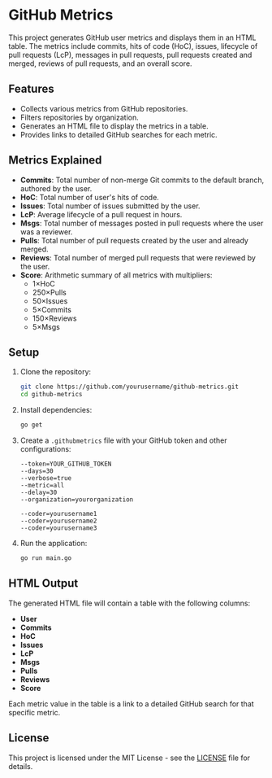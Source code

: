 # GitHub Metrics

This project generates GitHub user metrics and displays them in an HTML table. The metrics include commits, hits of code (HoC), issues, lifecycle of pull requests (LcP), messages in pull requests, pull requests created and merged, reviews of pull requests, and an overall score.

## Features

- Collects various metrics from GitHub repositories.
- Filters repositories by organization.
- Generates an HTML file to display the metrics in a table.
- Provides links to detailed GitHub searches for each metric.

## Metrics Explained

- **Commits**: Total number of non-merge Git commits to the default branch, authored by the user.
- **HoC**: Total number of user's hits of code.
- **Issues**: Total number of issues submitted by the user.
- **LcP**: Average lifecycle of a pull request in hours.
- **Msgs**: Total number of messages posted in pull requests where the user was a reviewer.
- **Pulls**: Total number of pull requests created by the user and already merged.
- **Reviews**: Total number of merged pull requests that were reviewed by the user.
- **Score**: Arithmetic summary of all metrics with multipliers:
  - 1×HoC
  - 250×Pulls
  - 50×Issues
  - 5×Commits
  - 150×Reviews
  - 5×Msgs

## Setup

1. Clone the repository:
    ```sh
    git clone https://github.com/yourusername/github-metrics.git
    cd github-metrics
    ```

2. Install dependencies:
    ```sh
    go get 
    ```

3. Create a `.githubmetrics` file with your GitHub token and other configurations:
    ```
    --token=YOUR_GITHUB_TOKEN
    --days=30
    --verbose=true
    --metric=all
    --delay=30
    --organization=yourorganization

    --coder=yourusername1
    --coder=yourusername2
    --coder=yourusername3

    ```

4. Run the application:
    ```sh
    go run main.go
    ```

## HTML Output

The generated HTML file will contain a table with the following columns:

- **User**
- **Commits**
- **HoC**
- **Issues**
- **LcP**
- **Msgs**
- **Pulls**
- **Reviews**
- **Score**

Each metric value in the table is a link to a detailed GitHub search for that specific metric.

## License

This project is licensed under the MIT License - see the [LICENSE](LICENSE) file for details.
